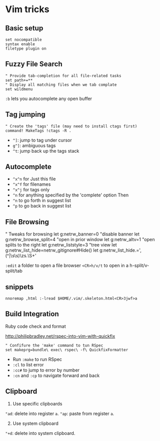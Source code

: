 # Vim tricks

## Basic setup

```
set nocompatible
syntax enable
filetype plugin on
```

## Fuzzy File Search

```
" Provide tab-completion for all file-related tasks
set path+=**
" Display all matching files when we tab complate
set wildmenu
```

`:b` lets you autocomplete any open buffer

## Tag jumping

```
" Create the 'tags' file (may need to install ctags first)
command! MakeTags !ctags -R .
```

* `^]`: jump to tag under cursor
* `g^]`: ambiguous tags
* `^t`: jump back up the tags stack

## Autocomplete

* `^x^n` for Just this file
* `^x^f` for filenames
* `^x^j` for tags only
* `^n` for anything specified by the 'complete' option
Then
* `^n` to go forth in suggest list
* `^p` to go back in suggest list

## File Browsing 

" Tweaks for browsing
let g:netrw_banner=0     "disable banner
let g:netrw_browse_split=4 "open in prior window
let g:netrw_altv=1         "open splits to the right
let g:netrw_liststyle=3    "tree view
let g:netrw_list_hide=netrw_gitignore#Hide()
let g:netrw_list_hide.=',\(^\|\s\s\)\zs\.\S\+'

`:edit` a folder to open a file browser
`<CR>h/v/t` to open in a h-split/v-split/tab

## snippets

```
nnoremap ,html :-lread $HOME/.vim/.skeleton.html<CR>3jwf>a
```

## Build Integration 

Ruby code check and format

http://philipbradley.net/rspec-into-vim-with-quickfix

```
" Confifure the 'make' command to tun RSpec
set makeprg=bundle\ exec\ rspec\ -f\ QuickfixFormatter
```

* Run `:make` to run RSpec
* `:cl` to list error
* `:cc#` to jump to error by number
* `:cn` and `:cp` to navigate forward and back

## Clipboard

1. Use specific clipboards

`"ad`: delete into register `a`.
`"ap`: paste from register `a`.

2. Use system clipboard

`"+d`: delete into system clipboard.


